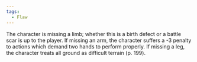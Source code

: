 ```yaml
---
tags:
  - Flaw
---
```

The character is missing a limb; whether this is a birth defect or a battle scar is up to the player. If missing an arm, the character suffers a -3 penalty to actions which demand two hands to perform properly. If missing a leg, the character treats all ground as difficult terrain (p. 199).